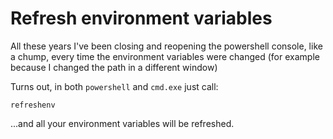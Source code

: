 # Refresh environment variables


All these years I've been closing and reopening the powershell console, like a chump, every time the environment variables were changed (for example because I changed the path in a different window)

Turns out, in both `powershell` and `cmd.exe` just call:

    refreshenv

...and all your environment variables will be refreshed.

